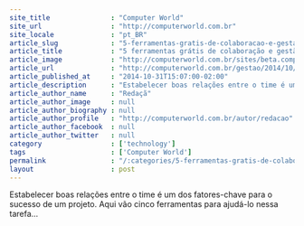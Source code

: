 ```yaml
---
site_title               : "Computer World"
site_url                 : "http://computerworld.com.br"
site_locale              : "pt_BR"
article_slug             : "5-ferramentas-gratis-de-colaboracao-e-gestao-de-projeto"
article_title            : "5 ferramentas grátis de colaboração e gestão de projeto"
article_image            : "http://computerworld.com.br/sites/beta.computerworld.com.br/files/news_articles/5367782072_e2b522692a_z.jpg"
article_url              : "http://computerworld.com.br/gestao/2014/10/31/5-ferramentas-gratis-de-colaboracao-e-gestao-de-projeto"
article_published_at     : "2014-10-31T15:07:00-02:00"
article_description      : "Estabelecer boas relações entre o time é um dos fatores-chave para o sucesso de um projeto. Aqui vão cinco ferramentas para ajudá-lo nessa tarefa..."
article_author_name      : "Redaçã"
article_author_image     : null
article_author_biography : null
article_author_profile   : "http://computerworld.com.br/autor/redacao"
article_author_facebook  : null
article_author_twitter   : null
category                 : ['technology']
tags                     : ['Computer World']
permalink                : "/:categories/5-ferramentas-gratis-de-colaboracao-e-gestao-de-projeto/"
layout                   : post
---
```


Estabelecer boas relações entre o time é um dos fatores-chave para o sucesso de um projeto. Aqui vão cinco ferramentas para ajudá-lo nessa tarefa...

